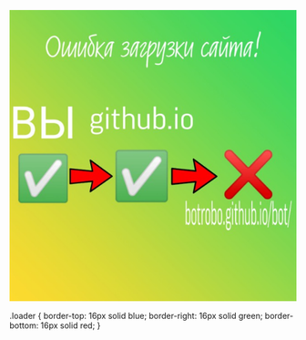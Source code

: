 ![Pixabay Cat](PicsArt_12-15-01.12.25.jpg)

.loader {
 border-top: 16px solid blue;
 border-right: 16px solid green;
 border-bottom: 16px solid red;
}
